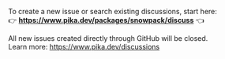 To create a new issue or search existing discussions, start here:  
👉 **https://www.pika.dev/packages/snowpack/discuss** 👈

All new issues created directly through GitHub will be closed.  
Learn more: https://www.pika.dev/discussions
